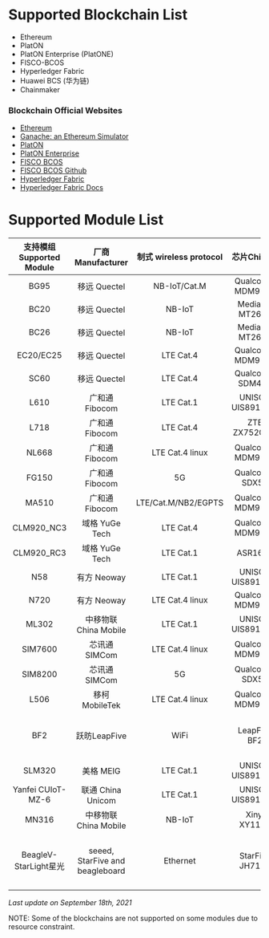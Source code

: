 # Supported Blockchain List

+ Ethereum
+ PlatON
+ PlatON Enterprise (PlatONE)
+ FISCO-BCOS
+ Hyperledger Fabric
+ Huawei BCS (华为链)
+ Chainmaker

### Blockchain Official Websites
+ [Ethereum](https://ethereum.org/)
+ [Ganache: an Ethereum Simulator](https://www.trufflesuite.com/truffle/)
+ [PlatON](https://www.platon.network/)
+ [PlatON Enterprise](https://github.com/PlatONEnterprise/)
+ [FISCO BCOS](http://fisco-bcos.org/)
+ [FISCO BCOS Github](https://github.com/FISCO-BCOS)
+ [Hyperledger Fabric](https://www.hyperledger.org/use/fabric)
+ [Hyperledger Fabric Docs](https://hyperledger-fabric.readthedocs.io/)

# Supported Module List

|支持模组 Supported Module|厂商 Manufacturer|制式 wireless protocol|芯片Chipset        |备注 Additional Remarks
|:-----------------------:|:---------------:|:--------------------:|:-----------------:|:----------------------|
BG95                      |移远 Quectel     |NB-IoT/Cat.M          |Qualcomm MDM9205
BC20                      |移远 Quectel     |NB-IoT                |Mediatek MT2625
BC26                      |移远 Quectel     |NB-IoT                |Mediatek MT2625
EC20/EC25                 |移远 Quectel     |LTE Cat.4             |Qualcomm MDM9207
SC60                      |移远 Quectel     |LTE Cat.4             |Qualcomm SDM450
L610                      |广和通 Fibocom   |LTE Cat.1             |UNISOC UIS8910DM
L718                      |广和通 Fibocom   |LTE Cat.4             |ZTE ZX7520 V3
NL668                     |广和通 Fibocom   |LTE Cat.4 linux       |Qualcomm MDM9207
FG150                     |广和通 Fibocom   |5G                    |Qualcomm SDX55
MA510                     |广和通 Fibocom   |LTE/Cat.M/NB2/EGPTS   |Qualcomm MDM9205
CLM920_NC3                |域格 YuGe Tech   |LTE Cat.4             |Qualcomm MDM9207
CLM920_RC3                |域格 YuGe Tech   |LTE Cat.1             |ASR1601
N58                       |有方 Neoway      |LTE Cat.1             |UNISOC UIS8910DM
N720                      |有方 Neoway      |LTE Cat.4 linux       |Qualcomm MDM9207
ML302                     |中移物联 China Mobile|LTE Cat.1         |UNISOC UIS8910DM
SIM7600                   |芯讯通 SIMCom    |LTE Cat.4 linux       |Qualcomm MDM9207
SIM8200                   |芯讯通 SIMCom    |5G                    |Qualcomm SDX55
L506                      |移柯 MobileTek   |LTE Cat.4 linux       |Qualcomm MDM9207
BF2                       |跃昉LeapFive     |WiFi                  |LeapFive BF2         |BF2是芯片型号 (BF2 is the chip model)
SLM320                    |美格 MEIG        |LTE Cat.1             |UNISOC UIS8910DM
Yanfei CUIoT-MZ-6         |联通 China Unicom|LTE Cat.1             |UNISOC UIS8910DM
MN316                     |中移物联 China Mobile|NB-IoT            |Xinyi XY1100
BeagleV-StarLight星光     |seeed, StarFive and beagleboard|Ethernet|StarFive JH7100      |BeagleV-StarLight星光 is a development board


*Last update on September 18th, 2021*

NOTE: Some of the blockchains are not supported on some modules due to resource constraint.
